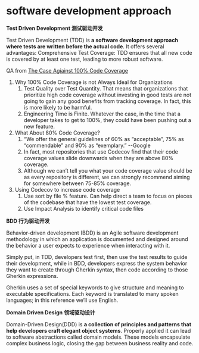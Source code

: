 



# software development approach

**Test Driven Development 测试驱动开发**

Test Driven Development (TDD) is **a software development approach where tests are written before the actual code**. It offers several advantages: Comprehensive Test Coverage: TDD ensures that all new code is covered by at least one test, leading to more robust software.



QA from [The Case Agiainst 100% Code Coverage](https://about.codecov.io/blog/the-case-against-100-code-coverage/)

1. Why 100% Code Coverage is not Always Ideal for Organizations
   1. Test Quality over Test Quantity. That means that organizations that prioritize high code coverage without investing in good tests are not going to gain any good benefits from tracking coverage. In fact, this is more likely to be harmful.
   2. Engineering Time is Finite. Whatever the case, in the time that a developer takes to get to 100%, they could have been pushing out a new feature.
2. What About 80% Code Coverage?
   1. “We offer the general guidelines of 60% as “acceptable”, 75% as “commendable” and 90% as “exemplary.” --Google
   2. In fact, most repositories that use Codecov find that their code coverage values slide downwards when they are above 80% coverage.
   3. Although we can’t tell you what your code coverage value should be as every repository is different, we can strongly recommend aiming for somewhere between 75-85% coverage.
3. Using Codecov to increase code coverage
   1. Use sort by file % feature. Can help direct a team to focus on pieces of the codebase that have the lowest test coverage.
   2. Use Impact Analysis to identify critical code files



**BDD 行为驱动开发**

Behavior-driven development (BDD) is an Agile software development methodology in which an application is documented and designed around the behavior a user expects to experience when interacting with it.

Simply put, in TDD, developers test first, then use the test results to guide their development, while in BDD, developers express the system behavior they want to create through Gherkin syntax, then code according to those Gherkin expressions.

Gherkin uses a set of special keywords to give structure and meaning to executable specifications. Each keyword is translated to many spoken languages; in this reference we’ll use English.



**Domain Driven Design 领域驱动设计**

Domain-Driven Design(DDD) is **a collection of principles and patterns that help developers craft elegant object systems**. Properly applied it can lead to software abstractions called domain models. These models encapsulate complex business logic, closing the gap between business reality and code.

